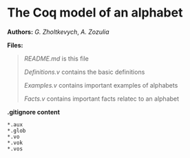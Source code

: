 # The **Coq** model of an alphabet

**Authors:** *G. Zholtkevych*, *A. Zozulia*

**Files:**

> *README.md* is this file
> 
> *Definitions.v* contains the basic definitions
> 
> *Examples.v* contains important examples of alphabets
> 
> *Facts.v* contains important facts relatec to an alphabet

**.gitignore content**
```
*.aux
*.glob
*.vo
*.vok
*.vos
```
